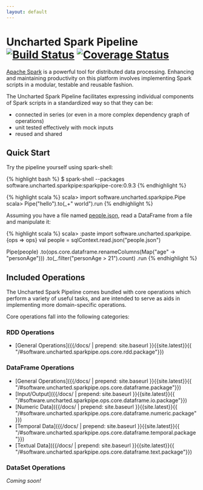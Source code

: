 ```yaml
---
layout: default
---
```


# Uncharted Spark Pipeline &nbsp;[![Build Status](https://travis-ci.org/unchartedsoftware/sparkpipe-core.svg?branch=master)](https://travis-ci.org/unchartedsoftware/sparkpipe-core)&nbsp;[![Coverage Status](https://coveralls.io/repos/unchartedsoftware/sparkpipe-core/badge.svg?branch=master&service=github)](https://coveralls.io/github/unchartedsoftware/sparkpipe-core?branch=master)

[Apache Spark](http://spark.apache.org/) is a powerful tool for distributed data processing. Enhancing and maintaining productivity on this platform involves implementing Spark scripts in a modular, testable and reusable fashion.

The Uncharted Spark Pipeline facilitates expressing individual components of Spark scripts in a standardized way so that they can be:

  - connected in series (or even in a more complex dependency graph of operations)
  - unit tested effectively with mock inputs
  - reused and shared

## Quick Start

Try the pipeline yourself using spark-shell:

{% highlight bash %}
$ spark-shell --packages software.uncharted.sparkpipe:sparkpipe-core:0.9.3
{% endhighlight %}

{% highlight scala %}
scala> import software.uncharted.sparkpipe.Pipe
scala> Pipe("hello").to(_+" world").run
{% endhighlight %}

Assuming you have a file named [people.json](https://raw.githubusercontent.com/apache/spark/master/examples/src/main/resources/people.json), read a DataFrame from a file and manipulate it:

{% highlight scala %}
scala> :paste
import software.uncharted.sparkpipe.{ops => ops}
val people = sqlContext.read.json("people.json")

Pipe(people)
.to(ops.core.dataframe.renameColumns(Map("age" -> "personAge")))
.to(_.filter("personAge > 21").count)
.run
{% endhighlight %}

## Included Operations

The Uncharted Spark Pipeline comes bundled with core operations which perform a variety of useful tasks, and are intended to serve as aids in implementing more domain-specific operations.

Core operations fall into the following categories:

### RDD Operations

- [General Operations]({{/docs/ | prepend: site.baseurl }}{{site.latest}}{{ "/#software.uncharted.sparkpipe.ops.core.rdd.package"}})

### DataFrame Operations

- [General Operations]({{/docs/ | prepend: site.baseurl }}{{site.latest}}{{ "/#software.uncharted.sparkpipe.ops.core.dataframe.package"}})
- [Input/Output]({{/docs/ | prepend: site.baseurl }}{{site.latest}}{{ "/#software.uncharted.sparkpipe.ops.core.dataframe.io.package"}})
- [Numeric Data]({{/docs/ | prepend: site.baseurl }}{{site.latest}}{{ "/#software.uncharted.sparkpipe.ops.core.dataframe.numeric.package"}})
- [Temporal Data]({{/docs/ | prepend: site.baseurl }}{{site.latest}}{{ "/#software.uncharted.sparkpipe.ops.core.dataframe.temporal.package"}})
- [Textual Data]({{/docs/ | prepend: site.baseurl }}{{site.latest}}{{ "/#software.uncharted.sparkpipe.ops.core.dataframe.text.package"}})

### DataSet Operations

*Coming soon!*
